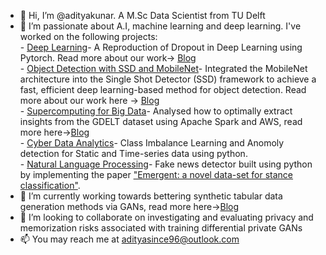- 👋 Hi, I’m @adityakunar. A M.Sc Data Scientist from TU Delft
- 👀 I’m passionate about A.I, machine learning and deep learning. I've worked on the following projects: </br>
      - [Deep Learning](https://github.com/adityakunar/DeepLearning)- A Reproduction of Dropout in Deep Learning using Pytorch. Read more about our work-> [Blog](https://medium.com/tu-delft-eemcs-student-projects/a-reproduction-attempt-of-dropout-a-simple-way-to-prevent-neural-networks-from-overfitting-43f5c97bc314) </br>
      - [Object Detection with SSD and MobileNet](https://github.com/adityakunar/pytorch-ssd)- Integrated the MobileNet architecture into the Single Shot Detector (SSD) framework to achieve a fast, efficient deep learning-based method for object detection. Read more about our work here -> [Blog](https://adityakunar.medium.com/object-detection-with-ssd-and-mobilenet-aeedc5917ad0) </br>
      - [Supercomputing for Big Data](https://github.com/adityakunar/SBD-tudelft)- Analysed how to optimally extract insights from the GDELT dataset using Apache Spark and AWS, read more here->[Blog](https://adityakunar.medium.com/big-data-processing-using-apache-spark-1beed579aadd)      
      - [Cyber Data Analytics](https://github.com/adityakunar/cda-2020)- Class Imbalance Learning and Anomoly detection for Static and Time-series data using python. </br>
      - [Natural Language Processing](https://github.com/adityakunar/stance-detection)- Fake news detector built using python by implementing the paper ["Emergent: a novel data-set for stance classification"](https://aclanthology.org/N16-1138.pdf). </br>
- 🌱 I’m currently working towards bettering synthetic tabular data generation methods via GANs, read more here->[Blog](https://adityakunar.medium.com/ctab-gan-effective-table-data-synthesizing-39d086a1b7b0)
- 💞️ I’m looking to collaborate on investigating and evaluating privacy and memorization risks associated with training differential private GANs
- 📫 You may reach me at adityasince96@outlook.com


